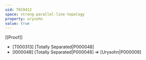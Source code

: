 ```yaml
---
uid: T019412
space: strong-parallel-line-topology
property: urysohn
value: true
---
```

[[Proof]]

* [T000313] [Totally Separated|P000048]
* [I000048] [Totally Separated|P000048] => [Urysohn|P000009]

